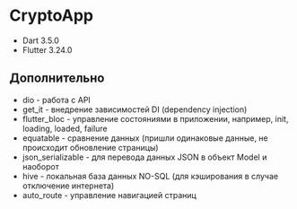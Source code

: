 # CryptoApp
- Dart 3.5.0
- Flutter 3.24.0

## Дополнительно
- dio - работа с API
- get_it - внедрение зависимостей DI (dependency injection)
- flutter_bloc - управление состояниями в приложении, например, init, loading, loaded, failure
- equatable - сравнение данных (пришли одинаковые данные, не происходит обновление страницы)
- json_serializable - для перевода данных JSON в объект Model и наоборот
- hive - локальная база данных NO-SQL (для кэширования в случае отключение интернета)
- auto_route - управление навигацией страниц



